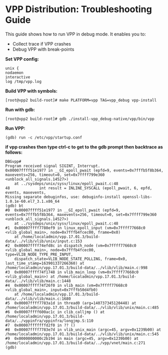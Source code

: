 # VPP Distribution: Troubleshooting Guide

This guide shows how to run VPP in debug mode. It enables you to:

*   Collect trace if VPP crashes 
*   Debug VPP with break-points 

**Set VPP config:**

    unix {
    nodaemon
    interactive
    log /tmp/vpp.log
    

**Build VPP with symbols:**

    [root@vpp2 build-root]# make PLATFORM=vpp TAG=vpp_debug vpp-install
    

**Run with gdb:**

    [root@vpp2 build-root]# gdb ./install-vpp_debug-native/vpp/bin/vpp
    

**Run VPP:**

    (gdb) run -c /etc/vpp/startup.conf
    

**if vpp crashes then type ctrl-c to get to the gdb prompt then backtrace as follows:**

    DBGvpp#
    Program received signal SIGINT, Interrupt.
    0x00007ffff51e1977 in __GI_epoll_pwait (epfd=9, events=0x7fffb5f8b364, maxevents=256, timeout=0, set=0x7ffff799e360 <unblock_all_signals.14527>)
        at ../sysdeps/unix/sysv/linux/epoll_pwait.c:48
    48             int result = INLINE_SYSCALL (epoll_pwait, 6, epfd, events, maxevents,
    Missing separate debuginfos, use: debuginfo-install openssl-libs-1.0.1e-60.el7_3.1.x86_64
    (gdb) bt
    #0  0x00007ffff51e1977 in __GI_epoll_pwait (epfd=9, events=0x7fffb5f8b364, maxevents=256, timeout=0, set=0x7ffff799e360 <unblock_all_signals.14527>)
        at ../sysdeps/unix/sysv/linux/epoll_pwait.c:48
    #1  0x00007ffff7780ef9 in linux_epoll_input (vm=0x7ffff77668c0 <vlib_global_main>, node=0x7fffb4fcec00, frame=0x0)
        at /home/localadmin/vpp.17.01.3/build-data/../vlib/vlib/unix/input.c:153
    #2  0x00007ffff74efd8c in dispatch_node (vm=0x7ffff77668c0 <vlib_global_main>, node=0x7fffb4fcec00, type=VLIB_NODE_TYPE_PRE_INPUT,
        dispatch_state=VLIB_NODE_STATE_POLLING, frame=0x0, last_time_stamp=163901337266360) at /home/localadmin/vpp.17.01.3/build-data/../vlib/vlib/main.c:998
    #3  0x00007ffff74f1748 in vlib_main_loop (vm=0x7ffff77668c0 <vlib_global_main>) at /home/localadmin/vpp.17.01.3/build-data/../vlib/vlib/main.c:1448
    #4  0x00007ffff74f26f0 in vlib_main (vm=0x7ffff77668c0 <vlib_global_main>, input=0x7fffb50d4fb0)
        at /home/localadmin/vpp.17.01.3/build-data/../vlib/vlib/main.c:1680
    #5  0x00007ffff7783a1d in thread0 (arg=140737345120448) at /home/localadmin/vpp.17.01.3/build-data/../vlib/vlib/unix/main.c:485
    #6  0x00007ffff600ac1c in clib_calljmp () at /home/localadmin/vpp.17.01.3/build-data/../vppinfra/vppinfra/longjmp.S:110
    #7  0x00007fffffffd2f0 in ?? ()
    #8  0x00007ffff7783e7d in vlib_unix_main (argc=45, argv=0x1239b00) at /home/localadmin/vpp.17.01.3/build-data/../vlib/vlib/unix/main.c:545
    #9  0x0000000000c2b194 in main (argc=45, argv=0x1239b00) at /home/localadmin/vpp.17.01.3/build-data/../vpp/vnet/main.c:271
    (gdb)
